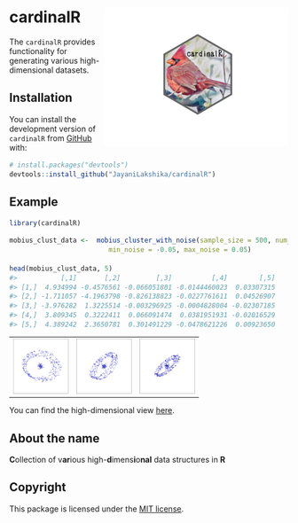 
<!-- README.md is generated from README.Rmd. Please edit that file -->

# cardinalR <img src="man/figures/logo.png" align="right" height="250" alt="" />

<!-- badges: start -->
<!-- badges: end -->

The `cardinalR` provides functionality for generating various
high-dimensional datasets.

## Installation

You can install the development version of `cardinalR` from
[GitHub](https://github.com/) with:

``` r
# install.packages("devtools")
devtools::install_github("JayaniLakshika/cardinalR")
```

## Example

``` r
library(cardinalR)
```

``` r
mobius_clust_data <-  mobius_cluster_with_noise(sample_size = 500, num_noise_dims = 2, 
                         min_noise = -0.05, max_noise = 0.05)

head(mobius_clust_data, 5)
#>           [,1]       [,2]         [,3]          [,4]        [,5]
#> [1,]  4.934994 -0.4576561 -0.066051801 -0.0144460023  0.03307315
#> [2,] -1.711057 -4.1963798 -0.826138823 -0.0227761611  0.04526907
#> [3,] -3.976282  1.3225514 -0.003296925 -0.0004828004 -0.02307185
#> [4,]  3.809345  0.3222411  0.066091474  0.0381951931 -0.02016529
#> [5,]  4.389242  2.3650781  0.301491229 -0.0478621226  0.00923650
```

<table style="width:100%">
<tr>
<td align="center">
<img src="man/figures/mobius_1.png" height="100" alt="" />
</td>
<td align="center">
<img src="man/figures/mobius_2.png" height="100" alt="" />
</td>
<td align="center">
<img src="man/figures/mobius_3.png" height="100" alt="" />
</td>
</tr>
</table>

You can find the high-dimensional view
[here](https://youtu.be/731aZxDifCs).

## About the name

**C**ollection of v**ar**ious high-**d**imens**i**o**nal** data
structures in **R**

## Copyright

This package is licensed under the [MIT
license](https://github.com/JayaniLakshika/cardinalR/tree/main?tab=MIT-2-ov-file).
